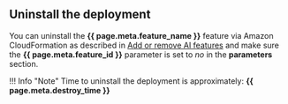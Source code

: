 ## Uninstall the deployment

You can uninstall the **{{ page.meta.feature_name }}** feature via Amazon CloudFormation as described in [Add or remove AI features](deploy-add-delete-api.md) and make sure the **{{ page.meta.feature_id }}** parameter is set to *no* in the **parameters** section.

!!! Info "Note"
    Time to uninstall the deployment is approximately: **{{ page.meta.destroy_time }}**